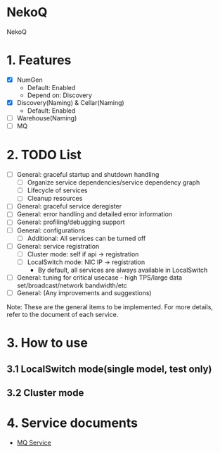NekoQ
=====

NekoQ

# 1. Features

* [X] NumGen
    * Default: Enabled
    * Depend on: Discovery
* [X] Discovery(Naming) & Cellar(Naming)
    * Default: Enabled
* [ ] Warehouse(Naming)
* [ ] MQ

# 2. TODO List

* [ ] General: graceful startup and shutdown handling
    * [ ] Organize service dependencies/service dependency graph
    * [ ] Lifecycle of services
    * [ ] Cleanup resources
* [ ] General: graceful service deregister
* [ ] General: error handling and detailed error information
* [ ] General: profiling/debugging support
* [ ] General: configurations
    * [ ] Additional: All services can be turned off
* [ ] General: service registration
    * [ ] Cluster mode: self if api -> registration
    * [ ] LocalSwitch mode: NIC IP -> registration
        * By default, all services are always available in LocalSwitch
* [ ] General: tuning for critical usecase - high TPS/large data set/broadcast/network bandwidth/etc
* [ ] General: (Any improvements and suggestions)

Note: These are the general items to be implemented. For more details, refer to the document of each service.

# 3. How to use

## 3.1 LocalSwitch mode(single model, test only)

## 3.2 Cluster mode

# 4. Service documents

* [MQ Service](DOC.MQ.md)

